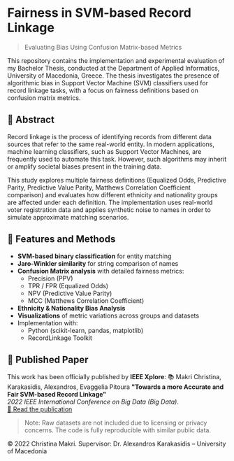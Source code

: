 # Fairness in SVM-based Record Linkage  
> Evaluating Bias Using Confusion Matrix-based Metrics

This repository contains the implementation and experimental evaluation of my Bachelor Thesis, conducted at the Department of Applied Informatics, University of Macedonia, Greece. The thesis investigates the presence of algorithmic bias in Support Vector Machine (SVM) classifiers used for record linkage tasks, with a focus on fairness definitions based on confusion matrix metrics.

## 📄 Abstract

Record linkage is the process of identifying records from different data sources that refer to the same real-world entity. In modern applications, machine learning classifiers, such as Support Vector Machines, are frequently used to automate this task. However, such algorithms may inherit or amplify societal biases present in the training data.

This study explores multiple fairness definitions (Equalized Odds, Predictive Parity, Predictive Value Parity, Matthews Correlation Coefficient comparison) and evaluates how different ethnicity and nationality groups are affected under each definition. The implementation uses real-world voter registration data and applies synthetic noise to names in order to simulate approximate matching scenarios.

## 🧪 Features and Methods

- **SVM-based binary classification** for entity matching
- **Jaro-Winkler similarity** for string comparison of names
- **Confusion Matrix analysis** with detailed fairness metrics:
  - Precision (PPV)
  - TPR / FPR (Equalized Odds)
  - NPV (Predictive Value Parity)
  - MCC (Matthews Correlation Coefficient)
- **Ethnicity & Nationality Bias Analysis**
- **Visualizations** of metric variations across groups and datasets
- Implementation with:
  - Python (scikit-learn, pandas, matplotlib)
  - RecordLinkage Toolkit

## 🧾 Published Paper

This work has been officially published by **IEEE Xplore**:
📚 Makri Christina, Karakasidis, Alexandros, Evaggelia Pitoura
**"Towards a more Accurate and Fair SVM-based Record Linkage"**  
*2022 IEEE International Conference on Big Data (Big Data)*.  
[🔗 Read the publication](https://ieeexplore.ieee.org/document/10020514)


> Note: Raw datasets are not included due to licensing or privacy concerns. The code is fully reproducible with similar public data.


© 2022 Christina Makri.
Supervisor: Dr. Alexandros Karakasidis – University of Macedonia
